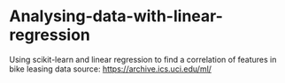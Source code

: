 # Analysing-data-with-linear-regression
Using scikit-learn and linear regression to find a correlation of features in bike leasing
data source: https://archive.ics.uci.edu/ml/
